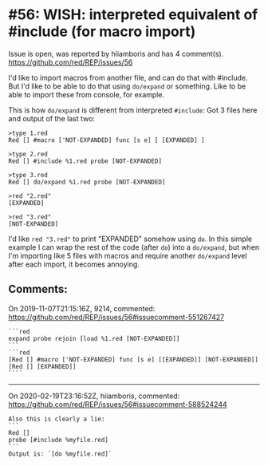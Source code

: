 
#56: WISH: interpreted equivalent of #include (for macro import)
================================================================================
Issue is open, was reported by hiiamboris and has 4 comment(s).
<https://github.com/red/REP/issues/56>

I'd like to import macros from another file, and can do that with #include. But I'd like to be able to do that using `do/expand` or something. Like to be able to import these from console, for example.

This is how `do/expand` is different from interpreted `#include`:
Got 3 files here and output of the last two:
```
>type 1.red
Red [] #macro ['NOT-EXPANDED] func [s e] [ [EXPANDED] ]

>type 2.red
Red [] #include %1.red probe [NOT-EXPANDED]

>type 3.red
Red [] do/expand %1.red probe [NOT-EXPANDED]

>red "2.red"
[EXPANDED]

>red "3.red"
[NOT-EXPANDED]
```

I'd like `red "3.red"` to print "EXPANDED" somehow using `do`. In this simple example I can wrap the rest of the code (after `do`) into a `do/expand`, but when I'm importing like 5 files with macros and require another `do/expand` level after each import, it becomes annoying.


Comments:
--------------------------------------------------------------------------------

On 2019-11-07T21:15:16Z, 9214, commented:
<https://github.com/red/REP/issues/56#issuecomment-551267427>

    ```red
    expand probe rejoin [load %1.red [NOT-EXPANDED]]
    ```
    ```red
    [Red [] #macro ['NOT-EXPANDED] func [s e] [[EXPANDED]] [NOT-EXPANDED]]
    [Red [] [EXPANDED]]
    ````

--------------------------------------------------------------------------------

On 2020-02-19T23:16:52Z, hiiamboris, commented:
<https://github.com/red/REP/issues/56#issuecomment-588524244>

    Also this is clearly a lie:
    ```
    Red []
    probe [#include %myfile.red]
    ```
    Output is: `[do %myfile.red]`

